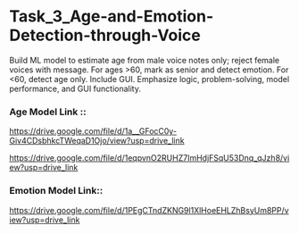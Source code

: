 # Task_3_Age-and-Emotion-Detection-through-Voice
Build ML model to estimate age from male voice notes only; reject female voices with message. For ages >60, mark as senior and detect emotion. For &lt;60, detect age only. Include GUI. Emphasize logic, problem-solving, model performance, and GUI functionality.

### Age Model Link ::

https://drive.google.com/file/d/1a__GFocC0y-Giv4CDsbhkcTWeqaD1Ojo/view?usp=drive_link


https://drive.google.com/file/d/1eqpvnO2RUHZ7ImHdjFSqU53Dnq_qJzh8/view?usp=drive_link


### Emotion Model Link:: 


https://drive.google.com/file/d/1PEgCTndZKNG9l1XlHoeEHLZhBsyUm8PP/view?usp=drive_link
